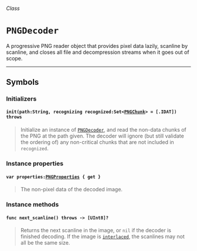 ###### Class

# `PNGDecoder`

A progressive PNG reader object that provides pixel data lazily, scanline by scanline, and closes all file and decompression streams when it goes out of scope.

------

## Symbols

### Initializers

#### `init(path:String, recognizing recognized:Set<`[`PNGChunk`](pngchunk.md)`> = [.IDAT]) throws`

> Initialize an instance of [`PNGDecoder`](pngdecoder.md), and read the non-data chunks of the PNG at the path given. The decoder will ignore (but still validate the ordering of) any non-critical chunks that are not included in `recognized`.

### Instance properties

#### `var properties:`[`PNGProperties`](pngproperties.md)` { get }`

> The non-pixel data of the decoded image.

### Instance methods

#### `func next_scanline() throws -> [UInt8]?`

> Returns the next scanline in the image, or `nil` if the decoder is finished decoding. If the image is [`interlaced`](pngproperties.md#let-interlaced:Bool), the scanlines may not all be the same size.

